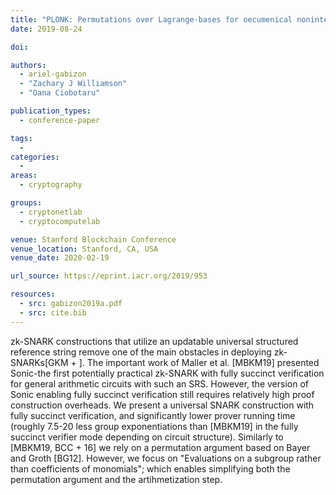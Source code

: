 ```yaml
---
title: "PLONK: Permutations over Lagrange-bases for oecumenical noninteractive arguments of knowledge"
date: 2019-08-24

doi:

authors:
  - ariel-gabizon
  - "Zachary J Williamson"
  - "Oana Ciobotaru"

publication_types:
  - conference-paper

tags:
  -
categories:
  -
areas:
  - cryptography

groups:
  - cryptonetlab
  - cryptocomputelab

venue: Stanford Blockchain Conference
venue_location: Stanford, CA, USA
venue_date: 2020-02-19

url_source: https://eprint.iacr.org/2019/953

resources:
  - src: gabizon2019a.pdf
  - src: cite.bib
---
```

zk-SNARK constructions that utilize an updatable universal structured reference string remove one of the main obstacles in deploying zk-SNARKs[GKM + ]. The important work of Maller et al. [MBKM19] presented Sonic-the first potentially practical zk-SNARK with fully succinct verification for general arithmetic circuits with such an SRS. However, the version of Sonic enabling fully succinct verification still requires relatively high proof construction overheads. We present a universal SNARK construction with fully succinct verification, and significantly lower prover running time (roughly 7.5-20 less group exponentiations than [MBKM19] in the fully succinct verifier mode depending on circuit structure). Similarly to [MBKM19, BCC + 16] we rely on a permutation argument based on Bayer and Groth [BG12]. However, we focus on \"Evaluations on a subgroup rather than coefficients of monomials\"; which enables simplifying both the permutation argument and the artihmetization step.
